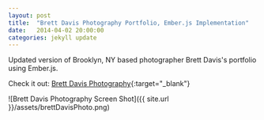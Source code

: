 ```yaml
---
layout: post
title:  "Brett Davis Photography Portfolio, Ember.js Implementation"
date:   2014-04-02 20:00:00
categories: jekyll update
---
```


Updated version of Brooklyn, NY based photographer Brett Davis's portfolio using Ember.js.

Check it out: [Brett Davis Photography](http://mhing.github.io/BrettDavisPhotography-Ember/#/){:target="_blank"}

![Brett Davis Photography Screen Shot]({{ site.url }}/assets/brettDavisPhoto.png)
